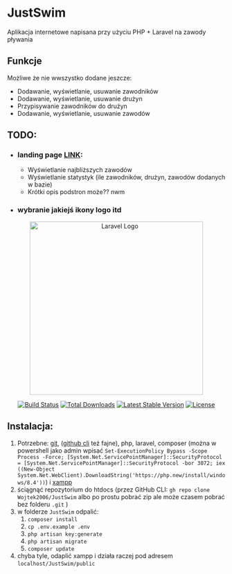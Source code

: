

# JustSwim

Aplikacja internetowe napisana przy użyciu PHP + Laravel na zawody pływania

## Funkcje
Możliwe że nie wwszystko dodane jeszcze:

- Dodawanie, wyświetlanie, usuwanie zawodników
- Dodawanie, wyświetlanie, usuwanie drużyn
- Przypisywanie zawodników do drużyn
- Dodawanie, wyświetlanie, usuwanie zawodów
  

## TODO:

- ### landing page [LINK](./resources/views/index.blade.php):
    - Wyświetlanie najbliższych zawodów
    - Wyświetlanie statystyk (ile zawodników, drużyn, zawodów dodanych w bazie)
    - Krótki opis podstron może?? nwm
- ### wybranie jakiejś ikony logo itd

<p align="center"><a href="https://laravel.com" target="_blank"><img src="https://raw.githubusercontent.com/laravel/art/master/logo-lockup/5%20SVG/2%20CMYK/1%20Full%20Color/laravel-logolockup-cmyk-red.svg" width="400" alt="Laravel Logo"></a></p>

<p align="center">
<a href="https://github.com/laravel/framework/actions"><img src="https://github.com/laravel/framework/workflows/tests/badge.svg" alt="Build Status"></a>
<a href="https://packagist.org/packages/laravel/framework"><img src="https://img.shields.io/packagist/dt/laravel/framework" alt="Total Downloads"></a>
<a href="https://packagist.org/packages/laravel/framework"><img src="https://img.shields.io/packagist/v/laravel/framework" alt="Latest Stable Version"></a>
<a href="https://packagist.org/packages/laravel/framework"><img src="https://img.shields.io/packagist/l/laravel/framework" alt="License"></a>
</p>

## Instalacja:

1. Potrzebne: [git](https://git-scm.com/), ([github cli](https://cli.github.com/) też fajne), php, laravel, composer (można w powershell jako admin wpisać `Set-ExecutionPolicy Bypass -Scope Process -Force; [System.Net.ServicePointManager]::SecurityProtocol = [System.Net.ServicePointManager]::SecurityProtocol -bor 3072; iex ((New-Object System.Net.WebClient).DownloadString('https://php.new/install/windows/8.4'))`) i [xampp](https://www.apachefriends.org/pl/index.html)
2. ściągnąć repozytorium do htdocs (przez GitHub CLI: `gh repo clone Wojtek2006/JustSwim` albo po prostu pobrać zip ale może czasem pobrać bez folderu `.git` )
3. w folderze `JustSwim` odpalić:
   1. `composer install`
   2. `cp .env.example .env`
   3. `php artisan key:generate`
   4. `php artisan migrate`
   5. `composer update`
4. chyba tyle, odaplić xampp i działa raczej pod adresem `localhost/JustSwim/public`